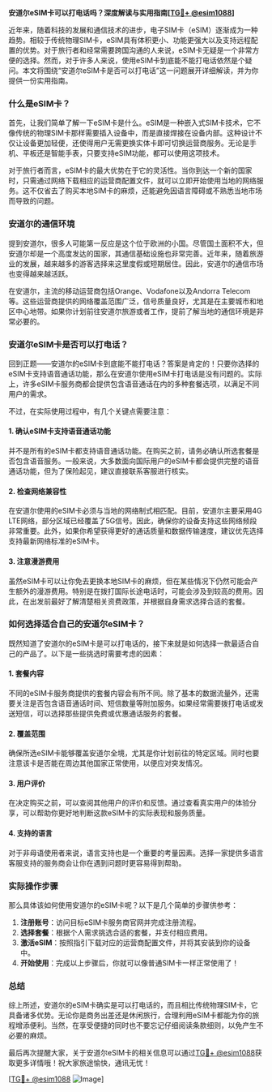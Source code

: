 **安道尔eSIM卡可以打电话吗？深度解读与实用指南[[TG💪+ @esim1088](https://t.me/s/esim1088)]**

近年来，随着科技的发展和通信技术的进步，电子SIM卡（eSIM）逐渐成为一种趋势。相较于传统物理SIM卡，eSIM具有体积更小、功能更强大以及支持远程配置的优势。对于旅行者和经常需要跨国沟通的人来说，eSIM卡无疑是一个非常方便的选择。然而，对于许多人来说，使用eSIM卡到底能不能打电话依然是个疑问。本文将围绕“安道尔eSIM卡是否可以打电话”这一问题展开详细解读，并为你提供一份实用指南。

### 什么是eSIM卡？

首先，让我们简单了解一下eSIM卡是什么。eSIM是一种嵌入式SIM卡技术，它不像传统的物理SIM卡那样需要插入设备中，而是直接焊接在设备内部。这种设计不仅让设备更加轻便，还使得用户无需更换实体卡即可切换运营商服务。无论是手机、平板还是智能手表，只要支持eSIM功能，都可以使用这项技术。

对于旅行者而言，eSIM卡的最大优势在于它的灵活性。当你到达一个新的国家时，只需通过网络下载相应的运营商配置文件，就可以立即开始使用当地的网络服务。这不仅省去了购买本地SIM卡的麻烦，还能避免因语言障碍或不熟悉当地市场而导致的问题。

### 安道尔的通信环境

提到安道尔，很多人可能第一反应是这个位于欧洲的小国。尽管国土面积不大，但安道尔却是一个高度发达的国家，其通信基础设施也非常完善。近年来，随着旅游业的发展，越来越多的游客选择来这里度假或短期居住。因此，安道尔的通信市场也变得越来越活跃。

在安道尔，主流的移动运营商包括Orange、Vodafone以及Andorra Telecom等。这些运营商提供的网络覆盖范围广泛，信号质量良好，尤其是在主要城市和地区中心地带。如果你计划前往安道尔旅游或者工作，提前了解当地的通信环境是非常必要的。

### 安道尔eSIM卡是否可以打电话？

回到正题——安道尔的eSIM卡到底能不能打电话？答案是肯定的！只要你选择的eSIM卡支持语音通话功能，那么在安道尔使用eSIM卡打电话是没有问题的。实际上，许多eSIM卡服务商都会提供包含语音通话在内的多种套餐选项，以满足不同用户的需求。

不过，在实际使用过程中，有几个关键点需要注意：

#### 1. 确认eSIM卡支持语音通话功能
并不是所有的eSIM卡都支持语音通话功能。在购买之前，请务必确认所选套餐是否包含语音服务。一般来说，大多数面向国际用户的eSIM卡都会提供完整的语音通话功能，但为了保险起见，建议直接联系客服进行核实。

#### 2. 检查网络兼容性
在安道尔使用的eSIM卡必须与当地的网络制式相匹配。目前，安道尔主要采用4G LTE网络，部分区域已经覆盖了5G信号。因此，确保你的设备支持这些网络频段非常重要。此外，如果你希望获得更好的通话质量和数据传输速度，建议优先选择支持最新网络标准的eSIM卡。

#### 3. 注意漫游费用
虽然eSIM卡可以让你免去更换本地SIM卡的麻烦，但在某些情况下仍然可能会产生额外的漫游费用。特别是在拨打国际长途电话时，可能会涉及到较高的费用。因此，在出发前最好了解清楚相关资费政策，并根据自身需求选择合适的套餐。

### 如何选择适合自己的安道尔eSIM卡？

既然知道了安道尔的eSIM卡是可以打电话的，接下来就是如何选择一款最适合自己的产品了。以下是一些挑选时需要考虑的因素：

#### 1. 套餐内容
不同的eSIM卡服务商提供的套餐内容会有所不同。除了基本的数据流量外，还需要关注是否包含语音通话时间、短信数量等附加服务。如果经常需要拨打电话或发送短信，可以选择那些提供免费或优惠通话服务的套餐。

#### 2. 覆盖范围
确保所选eSIM卡能够覆盖安道尔全境，尤其是你计划前往的特定区域。同时也要注意该卡是否能在周边其他国家正常使用，以便应对突发情况。

#### 3. 用户评价
在决定购买之前，可以查阅其他用户的评价和反馈。通过查看真实用户的体验分享，可以帮助你更好地判断这款eSIM卡的实际表现和服务质量。

#### 4. 支持的语言
对于非母语使用者来说，语言支持也是一个重要的考量因素。选择一家提供多语言客服支持的服务商会让你在遇到问题时更容易得到帮助。

### 实际操作步骤

那么具体该如何使用安道尔的eSIM卡呢？以下是几个简单的步骤供参考：

1. **注册账号**：访问目标eSIM卡服务商官网并完成注册流程。
2. **选择套餐**：根据个人需求挑选合适的套餐，并支付相应费用。
3. **激活eSIM**：按照指引下载对应的运营商配置文件，并将其安装到你的设备中。
4. **开始使用**：完成以上步骤后，你就可以像普通SIM卡一样正常使用了！

### 总结

综上所述，安道尔的eSIM卡确实是可以打电话的，而且相比传统物理SIM卡，它具备诸多优势。无论你是商务出差还是休闲旅行，合理利用eSIM卡都能为你的旅程增添便利。当然，在享受便捷的同时也不要忘记仔细阅读条款细则，以免产生不必要的麻烦。

最后再次提醒大家，关于安道尔eSIM卡的相关信息可以通过[TG💪+ @esim1088](https://t.me/s/esim1088)获取更多详情哦！祝大家旅途愉快，通讯无忧！

[[TG💪+ @esim1088](https://t.me/s/esim1088) ![Image](https://i.postimg.cc/4NQfJmqS/Snipaste-2025-05-13-00-14-12.png)]
